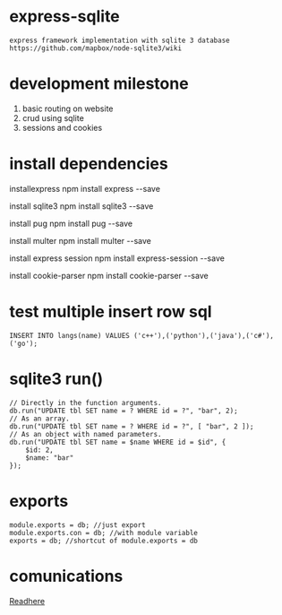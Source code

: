 # express-sqlite
    express framework implementation with sqlite 3 database
    https://github.com/mapbox/node-sqlite3/wiki

# development milestone
1. basic routing on website
2. crud using sqlite
3. sessions and cookies

# install dependencies
 installexpress
    npm install express --save

 install sqlite3
    npm install sqlite3 --save

 install pug
    npm install pug --save

 install multer
     npm install multer --save

 install express session
    npm install express-session --save
 
 install cookie-parser
    npm install cookie-parser --save
    
# test multiple insert row sql
    INSERT INTO langs(name) VALUES ('c++'),('python'),('java'),('c#'),('go');

# sqlite3 run()
    // Directly in the function arguments.
    db.run("UPDATE tbl SET name = ? WHERE id = ?", "bar", 2);
    // As an array.
    db.run("UPDATE tbl SET name = ? WHERE id = ?", [ "bar", 2 ]);
    // As an object with named parameters.
    db.run("UPDATE tbl SET name = $name WHERE id = $id", {
        $id: 2,
        $name: "bar"
    });

# exports
    module.exports = db; //just export
    module.exports.con = db; //with module variable
    exports = db; //shortcut of module.exports = db

# comunications
[Readhere](docs/comunications.md)

    